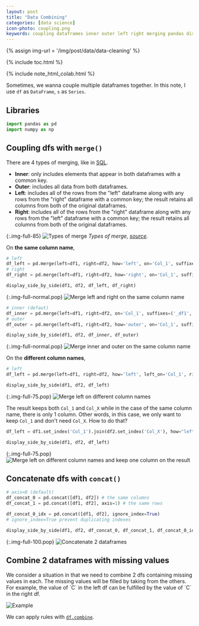 ```yaml
---
layout: post
title: "Data Combining"
categories: [data science]
icon-photo: coupling.png
keywords: coupling dataframes inner outer left right merging pandas display side by side concatenate concat
---
```


{% assign img-url = '/img/post/data/data-cleaning' %}

{% include toc.html %}

{% include note_html_colab.html %}

Sometimes, we wanna couple multiple dataframes together. In this note, I use `df` as `DataFrame`, `s` as `Series`.

## Libraries

~~~ python
import pandas as pd
import numpy as np
~~~

## Coupling dfs with `merge()`

There are 4 types of merging, like in [SQL](https://www.w3schools.com/sql/sql_join.asp).

- **Inner**: only includes elements that appear in both dataframes with a common key.
- **Outer**: includes all data from both dataframes.
- **Left**: includes all of the rows from the "left" dataframe along with any rows from the "right" dataframe with a common key; the result retains all columns from both of the original dataframes.
- **Right**: includes all of the rows from the "right" dataframe along with any rows from the "left" dataframe with a common key; the result retains all columns from both of the original dataframes.

{:.img-full-85}
![Types of merge]({{img-url}}/type_of_join.png)
*Types of merge, [source](http://www.datasciencemadesimple.com/join-merge-data-frames-pandas-python/).*

On **the same column name**,

~~~ python
# left
df_left = pd.merge(left=df1, right=df2, how='left', on='Col_1', suffixes=('_df1', '_df2'))
# right
df_right = pd.merge(left=df1, right=df2, how='right', on='Col_1', suffixes=('_df1', '_df2'))

display_side_by_side(df1, df2, df_left, df_right)
~~~

{:.img-full-normal.pop}
![Merge left and right on the same column name]({{img-url}}/merge_1.jpg)

~~~ python
# inner (defaut)
df_inner = pd.merge(left=df1, right=df2, on='Col_1', suffixes=('_df1', '_df2'))
# outer
df_outer = pd.merge(left=df1, right=df2, how='outer', on='Col_1', suffixes=('_df1', '_df2'))

display_side_by_side(df1, df2, df_inner, df_outer)
~~~

{:.img-full-normal.pop}
![Merge inner and outer on the same column name]({{img-url}}/merge_2.jpg)

On the **different column names**,

~~~ python
# left
df_left = pd.merge(left=df1, right=df2, how='left', left_on='Col_1', right_on='Col_X', suffixes=('_df1', '_df2'))

display_side_by_side(df1, df2, df_left)
~~~

{:.img-full-75.pop}
![Merge left on different column names]({{img-url}}/merge_3.jpg)

The result keeps both `Col_1` and `Col_X` while in the case of the same column name, there is only 1 column. Other words, in this case, we only want to keep `Col_1` and don't need `Col_X`. How to do that?

~~~ python
df_left = df1.set_index('Col_1').join(df2.set_index('Col_X'), how="left", lsuffix="_df1", rsuffix="_df2").reset_index()

display_side_by_side(df1, df2, df_left)
~~~

{:.img-full-75.pop}
![Merge left on different column names and keep one column on the result]({{img-url}}/merge_4.jpg)

## Concatenate dfs with `concat()`

~~~ python
# axis=0 (default)
df_concat_0 = pd.concat([df1, df2]) # the same columns
df_concat_1 = pd.concat([df1, df2], axis=1) # the same rows

df_concat_0_idx = pd.concat([df1, df2], ignore_index=True)
# ignore_index=True prevent duplicating indexes 

display_side_by_side(df1, df2, df_concat_0, df_concat_1, df_concat_0_idx)
~~~

{:.img-full-100.pop}
![Concatenate 2 dataframes]({{img-url}}/concat_1.jpg)

## Combine 2 dataframes with missing values

<div class="columns-2 size-2-1" markdown="1">
We consider a situation in that we need to combine 2 dfs containing missing values in each. The missing values will be filled by taking from the others. For example, the value of `C` in the left df can be fulfilled by the value of `C` in the right df.

![Example]({{img-url}}/combine_missing.jpg)
</div>

We can apply rules with [`df.combine`](https://pandas-docs.github.io/pandas-docs-travis/reference/api/pandas.DataFrame.combine.html).








